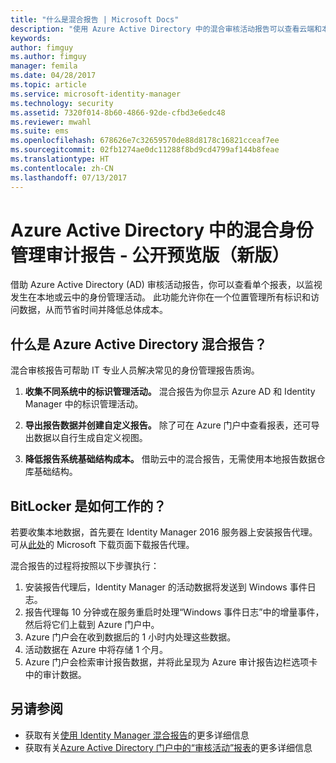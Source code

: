 ```yaml
---
title: "什么是混合报告 | Microsoft Docs"
description: "使用 Azure Active Directory 中的混合审核活动报告可以查看云端和本地审核的活动。"
keywords: 
author: fimguy
ms.author: fimguy
manager: femila
ms.date: 04/28/2017
ms.topic: article
ms.service: microsoft-identity-manager
ms.technology: security
ms.assetid: 7320f014-8b60-4866-92de-cfbd3e6edc48
ms.reviewer: mwahl
ms.suite: ems
ms.openlocfilehash: 678626e7c32659570de88d8178c16821cceaf7ee
ms.sourcegitcommit: 02fb1274ae0dc11288f8bd9cd4799af144b8feae
ms.translationtype: HT
ms.contentlocale: zh-CN
ms.lasthandoff: 07/13/2017
---
```

# Azure Active Directory 中的混合身份管理审计报告 - 公开预览版（新版）
<a id="hybrid-identity-management-audit-reports-in-azure-active-directory---public-previewrefresh" class="xliff"></a>
借助 Azure Active Directory (AD) 审核活动报告，你可以查看单个报表，以监视发生在本地或云中的身份管理活动。 此功能允许你在一个位置管理所有标识和访问数据，从而节省时间并降低总体成本。

## 什么是 Azure Active Directory 混合报告？
<a id="what-is-azure-active-directory-hybrid-reporting" class="xliff"></a>
混合审核报告可帮助 IT 专业人员解决常见的身份管理报告质询。

1. **收集不同系统中的标识管理活动。** 混合报告为你显示 Azure AD 和 Identity Manager 中的标识管理活动。

2. **导出报告数据并创建自定义报告。** 除了可在 Azure 门户中查看报表，还可导出数据以自行生成自定义视图。

3. **降低报告系统基础结构成本。** 借助云中的混合报告，无需使用本地报告数据仓库基础结构。

## BitLocker 是如何工作的？
<a id="how-does-it-work" class="xliff"></a>

若要收集本地数据，首先要在 Identity Manager 2016 服务器上安装报告代理。 可从[此处](https://www.microsoft.com/en-us/download/details.aspx?id=55112)的 Microsoft 下载页面下载报告代理。

混合报告的过程将按照以下步骤执行：
1. 安装报告代理后，Identity Manager 的活动数据将发送到 Windows 事件日志。
2. 报告代理每 10 分钟或在服务重启时处理“Windows 事件日志”中的增量事件，然后将它们上载到 Azure 门户中。
3. Azure 门户会在收到数据后的 1 小时内处理这些数据。
4. 活动数据在 Azure 中将存储 1 个月。
5. Azure 门户会检索审计报告数据，并将此呈现为 Azure 审计报告边栏选项卡中的审计数据。

## 另请参阅
<a id="see-also" class="xliff"></a>
- 获取有关[使用 Identity Manager 混合报告](working-with-identity-manager-hybrid-reporting.md)的更多详细信息
- 获取有关[Azure Active Directory 门户中的“审核活动”报表](https://docs.microsoft.com/en-us/azure/active-directory/active-directory-reporting-activity-audit-logs)的更多详细信息